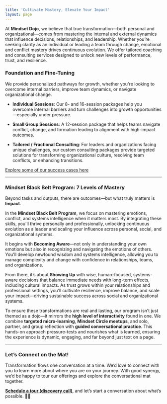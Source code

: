 ```yaml
---
title: 'Cultivate Mastery, Elevate Your Impact'
layout: page
---
```


At **Mindset Dojo**, we believe that true transformation—both personal and organizational—comes from mastering the internal and external dynamics that influence decisions, relationships, and leadership. Whether you’re seeking clarity as an individual or leading a team through change, emotional and conflict mastery drives continuous evolution. We offer tailored coaching and consulting services designed to unlock new levels of performance, trust, and resilience.

### Foundation and Fine-Tuning

We provide personalized pathways for growth, whether you're looking to overcome internal barriers, improve team dynamics, or navigate organizational change.

- **Individual Sessions**: Our 8- and 16-session packages help you overcome internal barriers and turn challenges into growth opportunities—especially under pressure.

- **Small Group Sessions**: A 12-session package that helps teams navigate conflict, change, and formation leading to alignment with high-impact outcomes.

- **Tailored / Fractional Consulting**: For leaders and organizations facing unique challenges, our custom consulting packages provide targeted solutions for transforming organizational culture, resolving team conflicts, or enhancing transitions.

[Explore some of our success cases here](https://projects.michael.basil.one/)

---

### **Mindset Black Belt Program: 7 Levels of Mastery**

Beyond tasks and outputs, there are outcomes—but what truly matters is **Impact**.

In the **Mindset Black Belt Program**, we focus on mastering emotions, conflict, and systems intelligence when it matters most. By integrating these skills, you'll thrive personally and professionally, unlocking continuous evolution as a leader and scaling your influence across personal, social, and organizational systems.

It begins with **Becoming Aware**—not only in understanding your own emotions but also in recognizing and navigating the emotions of others. You'll develop newfound wisdom and systems intelligence, allowing you to manage complexity and change with confidence in relationships, teams, and organizations.

From there, it’s about **Showing Up** with wise, human-focused, systems-aware decisions that balance immediate needs with long-term effects, including cultural impacts. As trust grows within your relationships and professional settings, you’ll cultivate resilience, improve balance, and scale your impact—driving sustainable success across social and organizational systems.

To ensure these transformations are real and lasting, our program isn’t just themed as a dojo—it mirrors the **high level of interactivity** found in one. We combine **targeted micro-learning**, **Mindset Circle meetups**, and solo, partner, and group reflection with **guided conversational practice**. This hands-on approach pressure-tests and nourishes what is learned, ensuring the experience is dynamic, engaging, and far beyond just text on a page.

---

### **Let’s Connect on the Mat!**

Transformation flows one conversation at a time. We’d love to connect with you to learn more about where you are on your journey. With good synergy, we’d be happy to tour our offerings and explore the conversational mat together.

**[Schedule a tour (discovery call)](https://connect.mindset.dojo.center)**, and let’s start a conversation about what’s possible. 🙏🌿
